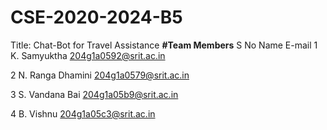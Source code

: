 # CSE-2020-2024-B5
Title: Chat-Bot for Travel Assistance
**#Team Members**
S No	Name	E-mail
1	     K. Samyuktha	204g1a0592@srit.ac.in

2	N. Ranga Dhamini	204g1a0579@srit.ac.in

3	S. Vandana Bai 	204g1a05b9@srit.ac.in

4	B. Vishnu	204g1a05c3@srit.ac.in

